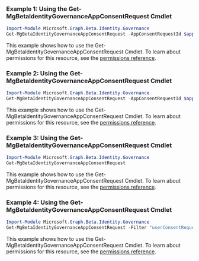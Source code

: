 ### Example 1: Using the Get-MgBetaIdentityGovernanceAppConsentRequest Cmdlet
```powershell
Import-Module Microsoft.Graph.Beta.Identity.Governance
Get-MgBetaIdentityGovernanceAppConsentRequest -AppConsentRequestId $appConsentRequestId -Filter "userConsentRequests/any(u:u/status eq 'InProgress')" 
```
This example shows how to use the Get-MgBetaIdentityGovernanceAppConsentRequest Cmdlet.
To learn about permissions for this resource, see the [permissions reference](/graph/permissions-reference).
### Example 2: Using the Get-MgBetaIdentityGovernanceAppConsentRequest Cmdlet
```powershell
Import-Module Microsoft.Graph.Beta.Identity.Governance
Get-MgBetaIdentityGovernanceAppConsentRequest -AppConsentRequestId $appConsentRequestId
```
This example shows how to use the Get-MgBetaIdentityGovernanceAppConsentRequest Cmdlet.
To learn about permissions for this resource, see the [permissions reference](/graph/permissions-reference).
### Example 3: Using the Get-MgBetaIdentityGovernanceAppConsentRequest Cmdlet
```powershell
Import-Module Microsoft.Graph.Beta.Identity.Governance
Get-MgBetaIdentityGovernanceAppConsentRequest
```
This example shows how to use the Get-MgBetaIdentityGovernanceAppConsentRequest Cmdlet.
To learn about permissions for this resource, see the [permissions reference](/graph/permissions-reference).
### Example 4: Using the Get-MgBetaIdentityGovernanceAppConsentRequest Cmdlet
```powershell
Import-Module Microsoft.Graph.Beta.Identity.Governance
Get-MgBetaIdentityGovernanceAppConsentRequest -Filter "userConsentRequests/any (u:u/status eq 'InProgress')" 
```
This example shows how to use the Get-MgBetaIdentityGovernanceAppConsentRequest Cmdlet.
To learn about permissions for this resource, see the [permissions reference](/graph/permissions-reference).
